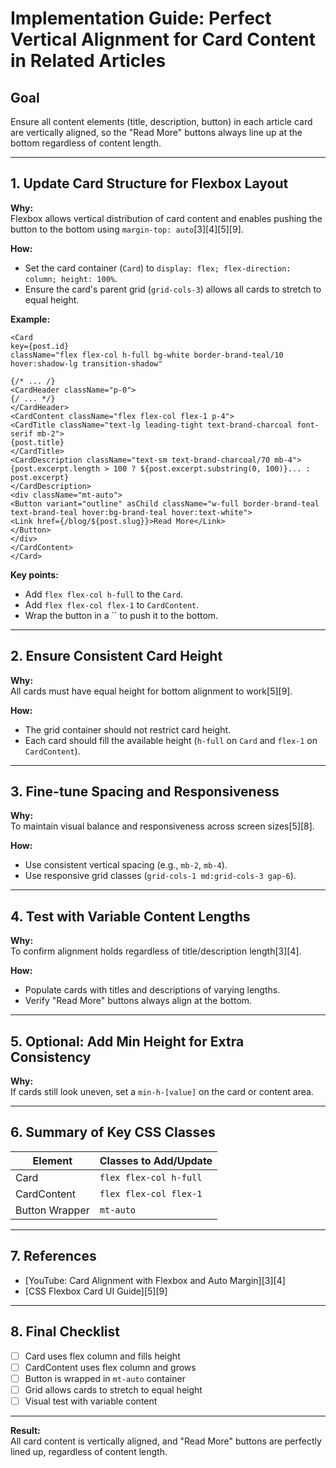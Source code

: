# Implementation Guide: Perfect Vertical Alignment for Card Content in Related Articles

## Goal
Ensure all content elements (title, description, button) in each article card are vertically aligned, so the "Read More" buttons always line up at the bottom regardless of content length.

---

## 1. **Update Card Structure for Flexbox Layout**

**Why:**  
Flexbox allows vertical distribution of card content and enables pushing the button to the bottom using `margin-top: auto`[3][4][5][9].

**How:**
- Set the card container (`Card`) to `display: flex; flex-direction: column; height: 100%`.
- Ensure the card's parent grid (`grid-cols-3`) allows all cards to stretch to equal height.

**Example:**

```
<Card
key={post.id}
className="flex flex-col h-full bg-white border-brand-teal/10 hover:shadow-lg transition-shadow"

{/* ... /}
<CardHeader className="p-0">
{/ ... */}
</CardHeader>
<CardContent className="flex flex-col flex-1 p-4">
<CardTitle className="text-lg leading-tight text-brand-charcoal font-serif mb-2">
{post.title}
</CardTitle>
<CardDescription className="text-sm text-brand-charcoal/70 mb-4">
{post.excerpt.length > 100 ? ${post.excerpt.substring(0, 100)}... : post.excerpt}
</CardDescription>
<div className="mt-auto">
<Button variant="outline" asChild className="w-full border-brand-teal text-brand-teal hover:bg-brand-teal hover:text-white">
<Link href={/blog/${post.slug}}>Read More</Link>
</Button>
</div>
</CardContent>
</Card>
```
**Key points:**
- Add `flex flex-col h-full` to the `Card`.
- Add `flex flex-col flex-1` to `CardContent`.
- Wrap the button in a `` to push it to the bottom.

---

## 2. **Ensure Consistent Card Height**

**Why:**  
All cards must have equal height for bottom alignment to work[5][9].

**How:**
- The grid container should not restrict card height.  
- Each card should fill the available height (`h-full` on `Card` and `flex-1` on `CardContent`).

---

## 3. **Fine-tune Spacing and Responsiveness**

**Why:**  
To maintain visual balance and responsiveness across screen sizes[5][8].

**How:**
- Use consistent vertical spacing (e.g., `mb-2`, `mb-4`).
- Use responsive grid classes (`grid-cols-1 md:grid-cols-3 gap-6`).

---

## 4. **Test with Variable Content Lengths**

**Why:**  
To confirm alignment holds regardless of title/description length[3][4].

**How:**
- Populate cards with titles and descriptions of varying lengths.
- Verify "Read More" buttons always align at the bottom.

---

## 5. **Optional: Add Min Height for Extra Consistency**

**Why:**  
If cards still look uneven, set a `min-h-[value]` on the card or content area.

---

## 6. **Summary of Key CSS Classes**

| Element          | Classes to Add/Update                       |
|------------------|---------------------------------------------|
| Card             | `flex flex-col h-full`                      |
| CardContent      | `flex flex-col flex-1`                      |
| Button Wrapper   | `mt-auto`                                   |

---

## 7. **References**

- [YouTube: Card Alignment with Flexbox and Auto Margin][3][4]
- [CSS Flexbox Card UI Guide][5][9]

---

## 8. **Final Checklist**

- [ ] Card uses flex column and fills height
- [ ] CardContent uses flex column and grows
- [ ] Button is wrapped in `mt-auto` container
- [ ] Grid allows cards to stretch to equal height
- [ ] Visual test with variable content

---

**Result:**  
All card content is vertically aligned, and "Read More" buttons are perfectly lined up, regardless of content length.

```